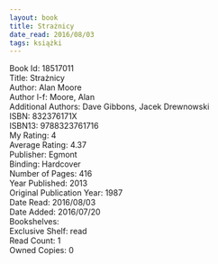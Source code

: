 ```yaml
---
layout: book
title: Strażnicy
date_read: 2016/08/03
tags: książki
---
```


Book Id: 18517011<br />
Title: Strażnicy<br />
Author: Alan Moore<br />
Author l-f: Moore, Alan<br />
Additional Authors: Dave Gibbons, Jacek Drewnowski<br />
ISBN: 832376171X<br />
ISBN13: 9788323761716<br />
My Rating: 4<br />
Average Rating: 4.37<br />
Publisher: Egmont<br />
Binding: Hardcover<br />
Number of Pages: 416<br />
Year Published: 2013<br />
Original Publication Year: 1987<br />
Date Read: 2016/08/03<br />
Date Added: 2016/07/20<br />
Bookshelves: <br />
Exclusive Shelf: read<br />
Read Count: 1<br />
Owned Copies: 0<br />


